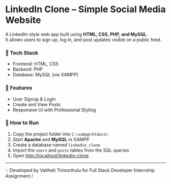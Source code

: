 # LinkedIn Clone – Simple Social Media Website

A LinkedIn-style web app built using **HTML, CSS, PHP, and MySQL**.  
It allows users to sign up, log in, and post updates visible on a public feed.

### 🧰 Tech Stack
- Frontend: HTML, CSS
- Backend: PHP
- Database: MySQL (via XAMPP)

### 🚀 Features
- User Signup & Login
- Create and View Posts
- Responsive UI with Professional Styling

### 📂 How to Run
1. Copy the project folder into `C:\xampp\htdocs\`
2. Start **Apache** and **MySQL** in XAMPP
3. Create a database named `linkedin_clone`
4. Import the `users` and `posts` tables from the SQL queries
5. Open [http://localhost/linkedin-clone](http://localhost/linkedin-clone)

---

💡 Developed by Valtheti Trimurthulu for Full Stack Developer Internship Assignment /
